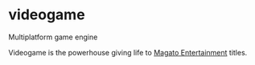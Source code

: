 # videogame
Multiplatform game engine

Videogame is the powerhouse giving life to [Magato Entertainment](http://cutt.ly/maragato) titles.

